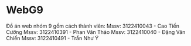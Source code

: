 # WebG9
Đồ án web nhóm 9 gồm cách thành viên:
Mssv: 3122410043 - Cao Tiến Cường 
Mssv: 3122410391 - Phan Văn Thảo
Mssv: 3122410040 - Đặng Văn Chiến
Mssv: 3122410491 - Trần Như Ý
